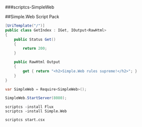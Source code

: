 ###scriptcs-SimpleWeb

##Simple.Web Script Pack

```csharp
[UriTemplate("/")]
public class GetIndex : IGet, IOutput<RawHtml>
{
    public Status Get()
    {
        return 200;
    }

    public RawHtml Output
    {
        get { return "<h2>Simple.Web rules supreme!</h2>"; }
    }
}

var SimpleWeb = Require<SimpleWeb>();

SimpleWeb.StartServer(8080);
```

	scriptcs -install Flux
	scriptcs -install Simple.Web

	scriptcs start.csx